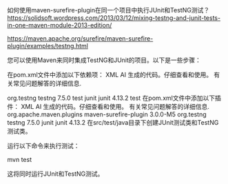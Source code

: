 如何使用maven-surefire-plugin在同一个项目中执行JUnit和TestNG测试？
https://solidsoft.wordpress.com/2013/03/12/mixing-testng-and-junit-tests-in-one-maven-module-2013-edition/

https://maven.apache.org/surefire/maven-surefire-plugin/examples/testng.html

您可以使用Maven来同时集成TestNG和JUnit的项目。以下是一些步骤：

在pom.xml文件中添加以下依赖项：
XML
AI 生成的代码。仔细查看和使用。 有关常见问题解答的详细信息.

<dependency>
    <groupId>org.testng</groupId>
    <artifactId>testng</artifactId>
    <version>7.5.0</version>
    <scope>test</scope>
</dependency>
<dependency>
    <groupId>junit</groupId>
    <artifactId>junit</artifactId>
    <version>4.13.2</version>
    <scope>test</scope>
</dependency>
在pom.xml文件中添加以下插件：
XML
AI 生成的代码。仔细查看和使用。 有关常见问题解答的详细信息.

<plugin>
    <groupId>org.apache.maven.plugins</groupId>
    <artifactId>maven-surefire-plugin</artifactId>
    <version>3.0.0-M5</version>
    <dependencies>
        <dependency>
            <groupId>org.testng</groupId>
            <artifactId>testng</artifactId>
            <version>7.5.0</version>
        </dependency>
        <dependency>
            <groupId>junit</groupId>
            <artifactId>junit</artifactId>
            <version>4.13.2</version>
        </dependency>
    </dependencies>
</plugin>
在src/test/java目录下创建JUnit测试类和TestNG测试类。

运行以下命令来执行测试：

mvn test

这将同时运行JUnit和TestNG测试。